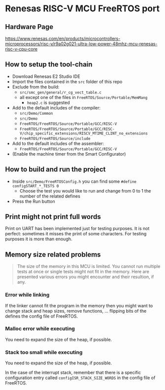 # Renesas RISC-V MCU FreeRTOS port

## Hardware Page

https://www.renesas.com/en/products/microcontrollers-microprocessors/risc-v/r9a02g021-ultra-low-power-48mhz-mcu-renesas-risc-v-cpu-core

## How to setup the tool-chain

- Download Renesas E2 Studio IDE
- Import the files contained in the `src` folder of this repo
- Exclude from the build:
	- `src/smc_gen/general/r_cg_vect_table.c`
	- all except one of the files in `FreeRTOS/Source/Portable/MemMang`
		- `heap2.c` is suggested
- Add to the default includes of the compiler:
	- `src/Demo/Common`
	- `src/Demo`
	- `FreeRTOS/FreeRTOS/Source/Portable/GCC/RISC-V` 
	- `FreeRTOS/FreeRTOS/Source/Portable/GCC/RISC-V/chip_specific_extensions/RISCV_MTIME_CLINT_no_extensions` 
	- `FreeRTOS/FreeRTOS/Source/include` 
- Add to the default includes of the assembler:
	- `FreeRTOS/FreeRTOS/Source/Portable/GCC/RISC-V`
- (Enable the machine timer from the Smart Configurator)

## How to build and run the project

- Inside `src/Demo/FreeRTOSConfig.h` you can find some `#define configSTART_*_TESTS 0`
	- Choose the test you would like to run and change from 0 to 1 the number of the related defines
- Press the Run button

## Print might not print full words

Print on UART has been implemented just for testing purposes. It is not perfect: sometimes it misses the print of some characters. For testing purposes it is more than enough.

## Memory size related problems

> The size of the memory in this MCU is limited. You cannot run multiple tests at once or single tests might not fit in the memory. Here are presented various errors you might encounter and their resultion, if any.

### Error while linking

If the linker cannot fit the program in the memory then you might want to change stack and heap sizes, remove functions, ... flipping bits of the defines the config file of FreeRTOS.

### Malloc error while executing

You need to expand the size of the heap, if possible.

### Stack too small while executing

You need to expand the size of the heap, if possible. 

In the case of the interrupt stack, remember that there is a specific configuration entry called `configISR_STACK_SIZE_WORDS` in the config file of FreeRTOS.

